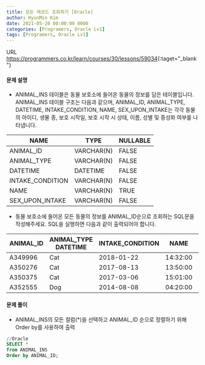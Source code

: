 ```yaml
---
title: 모든 레코드 조회하기 [Oracle]
author: HyunMin Kim
date: 2021-05-20 00:00:00 0000
categories: [Programers, Oracle Lv1]
tags: [Programers, Oracle Lv1]
---
```


URL <https://programmers.co.kr/learn/courses/30/lessons/59034>{:taget="_blank"}

#### 문제 설명
- ANIMAL_INS 테이블은 동물 보호소에 들어온 동물의 정보를 담은 테이블입니다. ANIMAL_INS 테이블 구조는 다음과 같으며, ANIMAL_ID, ANIMAL_TYPE, DATETIME, INTAKE_CONDITION, NAME, SEX_UPON_INTAKE는 각각 동물의 아이디, 생물 종, 보호 시작일, 보호 시작 시 상태, 이름, 성별 및 중성화 여부를 나타냅니다.


|NAME|TYPE|NULLABLE|
|---|---|---|
|ANIMAL_ID|	VARCHAR(N)|	FALSE|
|ANIMAL_TYPE|	VARCHAR(N)|	FALSE|
|DATETIME|	DATETIME|	FALSE|
|INTAKE_CONDITION|	VARCHAR(N)|	FALSE|
|NAME|	VARCHAR(N)|	TRUE|
|SEX_UPON_INTAKE|	VARCHAR(N)|	FALSE|

- 동물 보호소에 들어온 모든 동물의 정보를 ANIMAL_ID순으로 조회하는 SQL문을 작성해주세요. SQL을 실행하면 다음과 같이 출력되어야 합니다.

|ANIMAL_ID|	ANIMAL_TYPE	DATETIME|	INTAKE_CONDITION|	NAME|	SEX_UPON_INTAKE|
|---|---|---|---|---|
|A349996	|Cat|	2018-01-22| 14:32:00|	Normal|	Sugar|	|Neutered Male|
|A350276	|Cat|	2017-08-13| 13:50:00|	Normal|	Jewel|	|Spayed Female|
|A350375	|Cat|	2017-03-06| 15:01:00|	Normal|	Meo|	|Neutered Male|
|A352555	|Dog|	2014-08-08| 04:20:00|	Normal|	Harley|	|Spayed Female|

#### 문제 풀이
- ANIMAL_INS의 모든 컬럼\(*)을 선택하고 ANIMAL_ID 순으로 정렬하기 위해 Order by를 사용하여 출력

```sql
//Oracle
SELECT *
from ANIMAL_INS
Order by ANIMAL_ID;
```